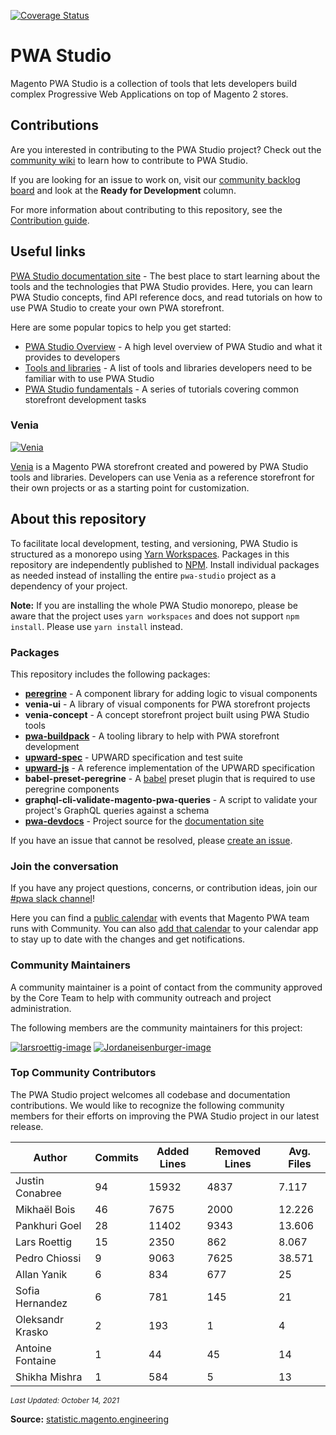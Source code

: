 [![Coverage Status](https://coveralls.io/repos/github/magento/pwa-studio/badge.svg?branch=develop)](https://coveralls.io/github/magento/pwa-studio?branch=develop)

# PWA Studio

Magento PWA Studio is a collection of tools that lets developers build complex Progressive Web Applications on top of Magento 2 stores.

## Contributions

Are you interested in contributing to the PWA Studio project?
Check out the [community wiki][] to learn how to contribute to PWA Studio.

If you are looking for an issue to work on, visit our [community backlog board][] and look at the **Ready for Development** column.

For more information about contributing to this repository, see the [Contribution guide][].

## Useful links

[PWA Studio documentation site][documentation site] - 
The best place to start learning about the tools and the technologies that PWA Studio provides.
Here, you can learn PWA Studio concepts, find API reference docs, and read tutorials on how to use PWA Studio to create your own PWA storefront.

Here are some popular topics to help you get started:

- [PWA Studio Overview][] - A high level overview of PWA Studio and what it provides to developers
- [Tools and libraries][] - A list of tools and libraries developers need to be familiar with to use PWA Studio
- [PWA Studio fundamentals][] - A series of tutorials covering common storefront development tasks

### Venia

[![Venia](https://raw.githubusercontent.com/wiki/magento/pwa-studio/images/venia.png)][venia]

[Venia][] is a Magento PWA storefront created and powered by PWA Studio tools and libraries.
Developers can use Venia as a reference storefront for their own projects or as a starting point for customization.

## About this repository

To facilitate local development, testing, and versioning, PWA Studio is structured as a monorepo using [Yarn Workspaces][].
Packages in this repository are independently published to [NPM][].
Install individual packages as needed instead of installing the entire `pwa-studio` project as a dependency of your project.

**Note:** If you are installing the whole PWA Studio monorepo, please be aware that the project uses `yarn workspaces` and does not support `npm install`. Please use `yarn install` instead.

### Packages

This repository includes the following packages:

- [**peregrine**](https://magento.github.io/pwa-studio/peregrine/) - A component library for adding logic to visual components
- **venia-ui** - A library of visual components for PWA storefront projects
- **venia-concept** - A concept storefront project built using PWA Studio tools
- [**pwa-buildpack**](https://magento.github.io/pwa-studio/pwa-buildpack/) - A tooling library to help with PWA storefront development
- [**upward-spec**](https://magento.github.io/pwa-studio/technologies/upward/) - UPWARD specification and test suite
- [**upward-js**](https://magento.github.io/pwa-studio/technologies/upward/reference-implementation/) - A reference implementation of the UPWARD specification
- **babel-preset-peregrine** - A [babel][] preset plugin that is required to use peregrine components
- **graphql-cli-validate-magento-pwa-queries** - A script to validate your project's GraphQL queries against a schema
- [**pwa-devdocs**](pwa-devdocs) - Project source for the [documentation site][]

If you have an issue that cannot be resolved, please [create an issue][].

### Join the conversation

If you have any project questions, concerns, or contribution ideas, join our [#pwa slack channel][]!

Here you can find a [public calendar][] with events that Magento PWA team runs with Community. You can also [add that calendar][] to your calendar app to stay up to date with the changes and get notifications.

### Community Maintainers

A community maintainer is a point of contact from the community approved by the Core Team to help with community outreach and project administration.

The following members are the community maintainers for this project:

[![larsroettig-image]][larsroettig]
[![Jordaneisenburger-image]][Jordaneisenburger]

[Jordaneisenburger]: https://github.com/Jordaneisenburger
[Jordaneisenburger-image]: https://avatars0.githubusercontent.com/u/19858728?v=4&s=60

[larsroettig]: https://github.com/larsroettig
[larsroettig-image]: https://avatars0.githubusercontent.com/u/5289370?v=4&s=60

### Top Community Contributors

The PWA Studio project welcomes all codebase and documentation contributions.
We would like to recognize the following community members for their efforts on improving the PWA Studio project in our latest release.

| Author           | Commits | Added Lines | Removed Lines | Avg. Files |
| ---------------- | ------- | ----------- | ------------- | ---------- |
| Justin Conabree  | 94      | 15932       | 4837          | 7.117      |
| Mikhaël Bois     | 46      | 7675        | 2000          | 12.226     |
| Pankhuri Goel    | 28      | 11402       | 9343          | 13.606     |
| Lars Roettig     | 15      | 2350        | 862           | 8.067      |
| Pedro Chiossi    | 9       | 9063        | 7625          | 38.571     |
| Allan Yanik      | 6       | 834         | 677           | 25         |
| Sofia Hernandez  | 6       | 781         | 145           | 21         |
| Oleksandr Krasko | 2       | 193         | 1             | 4          |
| Antoine Fontaine | 1       | 44          | 45            | 14         |
| Shikha Mishra    | 1       | 584         | 5             | 13         |

<small>_Last Updated: October 14, 2021_</small>

**Source:** [statistic.magento.engineering][]

[statistic.magento.engineering]: <https://statistic.magento.engineering/app/kibana#/dashboard/fe6a4960-8adf-11ea-b035-e1712195ddd1?_g=(filters:!(),refreshInterval:(pause:!t,value:0),time:(from:'2021-08-01T05:00:00.000Z',mode:absolute,to:'2021-10-14T18:14:39.005Z'))&_a=(description:'Custom%20Overview%20Panel%20by%20Magento',filters:!(('$state':(store:appState),meta:(alias:'Empty%20Commits',disabled:!f,index:git,key:files,negate:!t,params:(query:'0',type:phrase),type:phrase,value:'0'),query:(match:(files:(query:'0',type:phrase)))),('$state':(store:appState),meta:(alias:Bots,disabled:!f,index:github_issues,key:author_bot,negate:!t,params:(query:!t,type:phrase),type:phrase,value:true),query:(match:(author_bot:(query:!t,type:phrase)))),('$state':(store:appState),meta:(alias:!n,disabled:!f,index:'0211efb0-14ca-11e9-8aac-ef7fd4d8cbad',key:Author_domain,negate:!t,params:!(magento.com,adobe.com),type:phrases,value:'magento.com,%20adobe.com'),query:(bool:(minimum_should_match:1,should:!((match_phrase:(Author_domain:magento.com)),(match_phrase:(Author_domain:adobe.com)))))),('$state':(store:appState),meta:(alias:!n,disabled:!f,index:git,key:author_name,negate:!t,params:!('Revanth%20Kumar%20Annavarapu','Revanth%20Kumar',Devagouda,dependabot%5Bbot%5D,jimbo,'Tommy%20Wiebell','Stephen%20Rugh','Anthoula%20Wojczak','James%20Calcaben','Andy%20Terranova','Hwashiang%20(Michael)%20Yu','Bruce%20Denham','Oleksandr%20Rykh'),type:phrases,value:'Revanth%20Kumar%20Annavarapu,%20Revanth%20Kumar,%20Devagouda,%20dependabot%5Bbot%5D,%20jimbo,%20Tommy%20Wiebell,%20Stephen%20Rugh,%20Anthoula%20Wojczak,%20James%20Calcaben,%20Andy%20Terranova,%20Hwashiang%20(Michael)%20Yu,%20Bruce%20Denham,%20Oleksandr%20Rykh'),query:(bool:(minimum_should_match:1,should:!((match_phrase:(author_name:'Revanth%20Kumar%20Annavarapu')),(match_phrase:(author_name:'Revanth%20Kumar')),(match_phrase:(author_name:Devagouda)),(match_phrase:(author_name:dependabot%5Bbot%5D)),(match_phrase:(author_name:jimbo)),(match_phrase:(author_name:'Tommy%20Wiebell')),(match_phrase:(author_name:'Stephen%20Rugh')),(match_phrase:(author_name:'Anthoula%20Wojczak')),(match_phrase:(author_name:'James%20Calcaben')),(match_phrase:(author_name:'Andy%20Terranova')),(match_phrase:(author_name:'Hwashiang%20(Michael)%20Yu')),(match_phrase:(author_name:'Bruce%20Denham')),(match_phrase:(author_name:'Oleksandr%20Rykh'))))))),fullScreenMode:!f,options:(darkTheme:!f,useMargins:!t),panels:!((embeddableConfig:(title:Commits,vis:(legendOpen:!f)),gridData:(h:8,i:'2',w:16,x:0,y:36),id:git_evolution_commits,panelIndex:'2',title:'Git%20Commits',type:visualization,version:'6.8.6'),(embeddableConfig:(title:'Github%20Issues'),gridData:(h:8,i:'31',w:24,x:0,y:28),id:github_issues_main_metrics,panelIndex:'31',title:'Github%20Issues',type:visualization,version:'6.8.6'),(embeddableConfig:(title:'GitHub%20Issues',vis:(legendOpen:!f)),gridData:(h:8,i:'32',w:24,x:0,y:20),id:github_issues_evolutionary,panelIndex:'32',title:'GitHub%20Issues',type:visualization,version:'6.8.6'),(embeddableConfig:(title:'GitHub%20Issues%20Submitters'),gridData:(h:8,i:'33',w:16,x:32,y:36),id:github_issues_evolutionary_submitters,panelIndex:'33',title:'GitHub%20Issues%20Submitters',type:visualization,version:'6.8.6'),(embeddableConfig:(title:'GitHub%20Pull%20Requests'),gridData:(h:8,i:'34',w:24,x:24,y:28),id:github_pullrequests_main_metrics,panelIndex:'34',title:'GitHub%20Pull%20Requests',type:visualization,version:'6.8.6'),(embeddableConfig:(title:'Pull%20Requests',vis:(legendOpen:!f)),gridData:(h:8,i:'35',w:24,x:24,y:20),id:github_pullrequests_pullrequests,panelIndex:'35',title:'GitHub%20Pull%20Requests',type:visualization,version:'6.8.6'),(embeddableConfig:(title:'Pull%20Request%20Submitters',vis:(legendOpen:!f)),gridData:(h:8,i:'36',w:16,x:16,y:36),id:github_pullrequests_submitters_evolutionary,panelIndex:'36',title:'GitHub%20Pull%20Request%20Submitters',type:visualization,version:'6.8.6'),(embeddableConfig:(title:'Git%20Top%20Authors',vis:(params:(config:(searchKeyword:''),sort:(columnIndex:!n,direction:!n)))),gridData:(h:20,i:'111',w:24,x:0,y:0),id:git_overview_top_authors,panelIndex:'111',title:'Top%20Code%20Contributors',type:visualization,version:'6.8.6'),(embeddableConfig:(title:'-',vis:(params:(config:(searchKeyword:''),sort:(columnIndex:1,direction:desc)))),gridData:(h:20,i:'114',w:24,x:24,y:0),id:f747c010-9041-11ea-b035-e1712195ddd1,panelIndex:'114',title:'Magento%20Projects',type:visualization,version:'6.8.6')),query:(language:lucene,query:'*pwa-studio'),timeRestore:!f,title:Overview,viewMode:view)>

[Contribution guide]: .github/CONTRIBUTING.md
[Coverage Status]: https://coveralls.io/repos/github/magento/pwa-studio/badge.svg?branch=master
[create an issue]: https://github.com/magento/pwa-studio/issues/new
[documentation site]: https://pwastudio.io
[Git hook]: https://git-scm.com/book/en/v2/Customizing-Git-Git-Hooks
[NPM]: https://www.npmjs.com/org/magento
[selective dependency resolutions]: https://yarnpkg.com/lang/en/docs/selective-version-resolutions/
[Troubleshooting]: https://pwastudio.io/pwa-buildpack/troubleshooting/
[Venia storefront setup]: https://pwastudio.io/venia-pwa-concept/setup/
[PWA Studio fundamentals]: https://pwastudio.io/tutorials/pwa-studio-fundamentals/
[workspace commands]: https://yarnpkg.com/en/docs/cli/workspace
[Yarn Workspaces]: https://yarnpkg.com/en/docs/workspaces/
[community wiki]: https://github.com/magento/pwa-studio/wiki
[pwa studio overview]: https://magento.github.io/pwa-studio/technologies/overview/
[tools and libraries]: https://magento.github.io/pwa-studio/technologies/tools-libraries/
[venia storefront setup]: https://magento.github.io/pwa-studio/venia-pwa-concept/setup/
[project coding standards and conventions]: https://github.com/magento/pwa-studio/wiki/Project-coding-standards-and-conventions
[community backlog board]: https://github.com/magento/pwa-studio/projects/1
[#pwa slack channel]: https://magentocommeng.slack.com/messages/C71HNKYS2
[babel]: https://babeljs.io/
[venia]: https://venia.magento.com/
[public calendar]: https://opensource.magento.com/community-calendar
[add that calendar]: https://calendar.google.com/calendar/ical/sn3me3pduhd92hhk9s7frkn57o%40group.calendar.google.com/public/basic.ics
